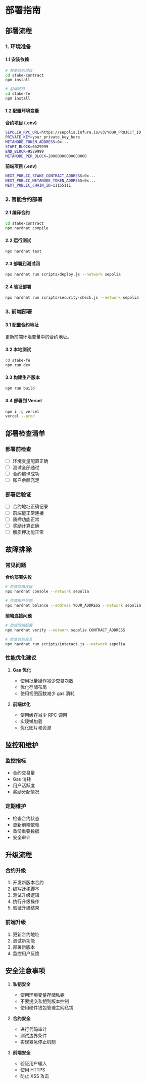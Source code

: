 # 部署指南

## 部署流程

### 1. 环境准备

#### 1.1 安装依赖
```bash
# 智能合约项目
cd stake-contract
npm install

# 前端项目
cd stake-fe
npm install
```

#### 1.2 配置环境变量

**合约项目 (.env)**
```bash
SEPOLIA_RPC_URL=https://sepolia.infura.io/v3/YOUR_PROJECT_ID
PRIVATE_KEY=your_private_key_here
METANODE_TOKEN_ADDRESS=0x...
START_BLOCK=6529999
END_BLOCK=9529999
METANODE_PER_BLOCK=20000000000000000
```

**前端项目 (.env)**
```bash
NEXT_PUBLIC_STAKE_CONTRACT_ADDRESS=0x...
NEXT_PUBLIC_METANODE_TOKEN_ADDRESS=0x...
NEXT_PUBLIC_CHAIN_ID=11155111
```

### 2. 智能合约部署

#### 2.1 编译合约
```bash
cd stake-contract
npx hardhat compile
```

#### 2.2 运行测试
```bash
npx hardhat test
```

#### 2.3 部署到测试网
```bash
npx hardhat run scripts/deploy.js --network sepolia
```

#### 2.4 验证部署
```bash
npx hardhat run scripts/security-check.js --network sepolia
```

### 3. 前端部署

#### 3.1 配置合约地址
更新前端环境变量中的合约地址。

#### 3.2 本地测试
```bash
cd stake-fe
npm run dev
```

#### 3.3 构建生产版本
```bash
npm run build
```

#### 3.4 部署到 Vercel
```bash
npm i -g vercel
vercel --prod
```

## 部署检查清单

### 部署前检查
- [ ] 环境变量配置正确
- [ ] 测试全部通过
- [ ] 合约编译成功
- [ ] 账户余额充足

### 部署后验证
- [ ] 合约地址正确记录
- [ ] 前端能正常连接
- [ ] 质押功能正常
- [ ] 奖励计算正确
- [ ] 解质押功能正常

## 故障排除

### 常见问题

**合约部署失败**
```bash
# 检查网络连接
npx hardhat console --network sepolia

# 检查账户余额
npx hardhat balance --address YOUR_ADDRESS --network sepolia
```

**前端连接问题**
```bash
# 检查网络配置
npx hardhat verify --network sepolia CONTRACT_ADDRESS

# 检查合约交互
npx hardhat run scripts/interact.js --network sepolia
```

### 性能优化建议

1. **Gas 优化**
   - 使用批量操作减少交易次数
   - 优化存储布局
   - 使用视图函数减少 gas 消耗

2. **前端优化**
   - 使用缓存减少 RPC 调用
   - 实现懒加载
   - 优化图片和资源

## 监控和维护

### 监控指标
- 合约交易量
- Gas 消耗
- 用户活跃度
- 奖励分配情况

### 定期维护
- 检查合约状态
- 更新前端依赖
- 备份重要数据
- 安全审计

## 升级流程

### 合约升级
1. 开发新版本合约
2. 编写迁移脚本
3. 测试升级逻辑
4. 执行升级操作
5. 验证升级结果

### 前端升级
1. 更新合约地址
2. 测试新功能
3. 部署新版本
4. 监控用户反馈

## 安全注意事项

1. **私钥安全**
   - 使用环境变量存储私钥
   - 不要提交私钥到版本控制
   - 使用硬件钱包管理主网私钥

2. **合约安全**
   - 进行代码审计
   - 测试边界条件
   - 实现紧急停止机制

3. **前端安全**
   - 验证用户输入
   - 使用 HTTPS
   - 防止 XSS 攻击